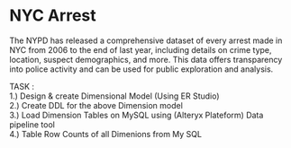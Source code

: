 # NYC Arrest
The NYPD has released a comprehensive dataset of every arrest made in NYC from 2006 to the end of last year, including details on crime type, location, suspect demographics, and more. 
This data offers transparency into police activity and can be used for public exploration and analysis.


TASK : <br>
1.) Design & create  Dimensional Model (Using ER Studio)<br>
2.) Create DDL for the above Dimension model<br>
3.) Load  Dimension Tables on MySQL using (Alteryx Plateform) Data pipeline tool<br>
4.) Table Row Counts of all Dimenions from My SQL
